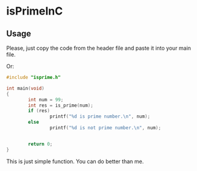 # isPrimeInC

## Usage 

Please, just copy the code from the header file and paste it into your main file.

Or:
```C
#include "isprime.h"

int main(void)
{
        int num = 99;
        int res = is_prime(num);
        if (res)
                printf("%d is prime number.\n", num);
        else 
                printf("%d is not prime number.\n", num);


        return 0;
}
```

This is just simple function. You can do better than me. 
